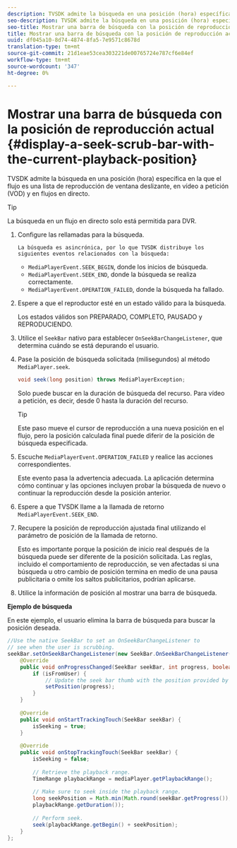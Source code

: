 ```yaml
---
description: TVSDK admite la búsqueda en una posición (hora) específica en la que el flujo es una lista de reproducción de ventana deslizante, en vídeo a petición (VOD) y en flujos en directo.
seo-description: TVSDK admite la búsqueda en una posición (hora) específica en la que el flujo es una lista de reproducción de ventana deslizante, en vídeo a petición (VOD) y en flujos en directo.
seo-title: Mostrar una barra de búsqueda con la posición de reproducción actual
title: Mostrar una barra de búsqueda con la posición de reproducción actual
uuid: df045a10-8d74-4874-8fa5-7e9571c8678d
translation-type: tm+mt
source-git-commit: 21d1eae53cea303221de00765724e787cf6e84ef
workflow-type: tm+mt
source-wordcount: '347'
ht-degree: 0%

---
```



# Mostrar una barra de búsqueda con la posición de reproducción actual {#display-a-seek-scrub-bar-with-the-current-playback-position}

TVSDK admite la búsqueda en una posición (hora) específica en la que el flujo es una lista de reproducción de ventana deslizante, en vídeo a petición (VOD) y en flujos en directo.

>[!TIP]
>
>La búsqueda en un flujo en directo solo está permitida para DVR.

1. Configure las rellamadas para la búsqueda.

       La búsqueda es asincrónica, por lo que TVSDK distribuye los siguientes eventos relacionados con la búsqueda:
   
   * `MediaPlayerEvent.SEEK_BEGIN`, donde los inicios de búsqueda.
   * `MediaPlayerEvent.SEEK_END`, donde la búsqueda se realiza correctamente.
   * `MediaPlayerEvent.OPERATION_FAILED`, donde la búsqueda ha fallado.

1. Espere a que el reproductor esté en un estado válido para la búsqueda.

   Los estados válidos son PREPARADO, COMPLETO, PAUSADO y REPRODUCIENDO.
1. Utilice el `SeekBar` nativo para establecer `OnSeekBarChangeListener`, que determina cuándo se está depurando el usuario.
1. Pase la posición de búsqueda solicitada (milisegundos) al método `MediaPlayer.seek`.

   ```java
   void seek(long position) throws MediaPlayerException;
   ```

   Solo puede buscar en la duración de búsqueda del recurso. Para vídeo a petición, es decir, desde 0 hasta la duración del recurso.

   >[!TIP]
   >
   >Este paso mueve el cursor de reproducción a una nueva posición en el flujo, pero la posición calculada final puede diferir de la posición de búsqueda especificada.

1. Escuche `MediaPlayerEvent.OPERATION_FAILED` y realice las acciones correspondientes.

   Este evento pasa la advertencia adecuada. La aplicación determina cómo continuar y las opciones incluyen probar la búsqueda de nuevo o continuar la reproducción desde la posición anterior.

1. Espere a que TVSDK llame a la llamada de retorno `MediaPlayerEvent.SEEK_END`.
1. Recupere la posición de reproducción ajustada final utilizando el parámetro de posición de la llamada de retorno.

   Esto es importante porque la posición de inicio real después de la búsqueda puede ser diferente de la posición solicitada. Las reglas, incluido el comportamiento de reproducción, se ven afectadas si una búsqueda u otro cambio de posición termina en medio de una pausa publicitaria o omite los saltos publicitarios, podrían aplicarse.

1. Utilice la información de posición al mostrar una barra de búsqueda.

<!--<a id="example_EEB73818260C43C8B5AE12BA68548AB7"></a>-->

**Ejemplo de búsqueda**

En este ejemplo, el usuario elimina la barra de búsqueda para buscar la posición deseada.

```java
//Use the native SeekBar to set an OnSeekBarChangeListener to 
// see when the user is scrubbing. 
seekBar.setOnSeekBarChangeListener(new SeekBar.OnSeekBarChangeListener() { 
    @Override 
    public void onProgressChanged(SeekBar seekBar, int progress, boolean isFromUser) { 
        if (isFromUser) { 
            // Update the seek bar thumb with the position provided by the user. 
            setPosition(progress); 
        } 
    } 
 
    @Override 
    public void onStartTrackingTouch(SeekBar seekBar) { 
        isSeeking = true; 
    } 
 
    @Override 
    public void onStopTrackingTouch(SeekBar seekBar) { 
        isSeeking = false; 
 
        // Retrieve the playback range. 
        TimeRange playbackRange = mediaPlayer.getPlaybackRange(); 
 
        // Make sure to seek inside the playback range. 
        long seekPosition = Math.min(Math.round(seekBar.getProgress()), 
        playbackRange.getDuration()); 
     
        // Perform seek. 
        seek(playbackRange.getBegin() + seekPosition); 
    } 
}; 
```

